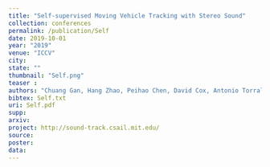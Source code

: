 ```yaml
---
title: "Self-supervised Moving Vehicle Tracking with Stereo Sound"
collection: conferences
permalink: /publication/Self
date: 2019-10-01
year: "2019"
venue: "ICCV"
city: 
state: ""
thumbnail: "Self.png"
teaser : 
authors: "Chuang Gan, Hang Zhao, Peihao Chen, David Cox, Antonio Torralba"
bibtex: Self.txt
uri: Self.pdf
supp: 
arxiv: 
project: http://sound-track.csail.mit.edu/
source: 
poster: 
data:
---
```

